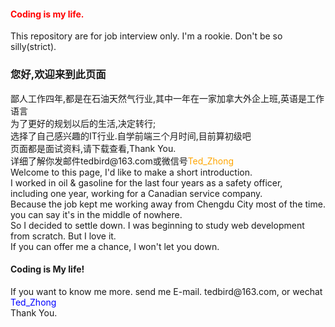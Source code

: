 <h4 style="color:red">Coding is my life.</h4>
This repository are for job interview only. I'm a rookie. Don't be so silly(strict).<br />
<h3>您好,欢迎来到此页面</h3>
鄙人工作四年,都是在石油天然气行业,其中一年在一家加拿大外企上班,英语是工作语言<br />
为了更好的规划以后的生活,决定转行;<br />
选择了自己感兴趣的IT行业.自学前端三个月时间,目前算初级吧<br />
页面都是面试资料,请下载查看,Thank You.<br />
详细了解你发邮件tedbird@163.com或微信号<span style="color:orange">Ted_Zhong</span><br />
Welcome to this page,
I'd like to make a short introduction.<br />
I worked in oil & gasoline for the last four years as a safety officer, <br />
including one year, working for a Canadian service company.<br />
Because the job kept me working away from Chengdu City most of the time.<br />
you can say it's in the middle of nowhere.<br />
So I decided to settle down. I was beginning to study web development from scratch. But I love it. <br />
If you can offer me a chance, I won't let you down.<br />
<h4>Coding is My life!</h4>
If you want to know me more. send me E-mail. tedbird@163.com, or wechat <span style="color:blue">Ted_Zhong</span><br />
Thank You.
